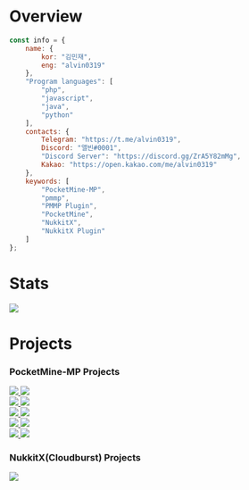 # Overview
<!--
:grinning: Hello, I'm student in Okjeong Highschool, and I also make [PocketMine-MP](https://github.com/pmmp/PocketMine-MP) plugin.

I do a lot of minecraft-related things, My current programming language is PHP, and my preferred language is JavaScripts. In addition, I am learning Java, C, and Python.

If you want to be friends with me, send a friend request to Discord **앨빈#0001**.
-->

```javascript
const info = {
    name: {
        kor: "김민재",
        eng: "alvin0319"
    },
    "Program languages": [
        "php",
        "javascript",
        "java",
        "python"
    ],
    contacts: {
        Telegram: "https://t.me/alvin0319",
        Discord: "앨빈#0001",
        "Discord Server": "https://discord.gg/ZrA5Y82mMg",
        Kakao: "https://open.kakao.com/me/alvin0319"
    },
    keywords: [
        "PocketMine-MP",
        "pmmp",
        "PMMP Plugin",
        "PocketMine",
        "NukkitX",
        "NukkitX Plugin"
    ]
};
```
<!--
# Available contacts
<a href="https://t.me/alvin0319"><br>
![](https://img.shields.io/badge/chat%20on-Telegram-blue)
</a>
<a href="https://open.kakao.com/me/alvin0319"><br>
![](https://img.shields.io/badge/chat%20on-KakaoTalk-yellow)
</a>

<a href="https://discord.gg/ZrA5Y82mMg"><br>
![](https://img.shields.io/badge/chat%20on-Discord-blue)
</a>
-->

# Stats
![](https://github-readme-stats.vercel.app/api?username=alvin0319&show_icons=true&title_color=fff&icon_color=79ff97&text_color=9f9f9f&bg_color=151515&count_private=true)

# Projects

### PocketMine-MP Projects

<a href="https://github.com/alvin0319/OffHand">![](https://img.shields.io/badge/Offhand-Active-green) </a> <a href="https://github.com/alvin0319/GodWar">![](https://img.shields.io/badge/GodWar-Active-green) </a><br>
<a href="https://github.com/alvin0319/NPC">![](https://img.shields.io/badge/NPC-Active-green) </a> <a href="https://github.com/alvin0319/DropBoxBackUp">![](https://img.shields.io/badge/DropboxBackUp-Active-green) </a><br>
<a href="https://github.com/alvin0319/DoEmote">![](https://img.shields.io/badge/DoEmote-Active-green) </a> <a href="https://github.com/alvin0319/RankText">![](https://img.shields.io/badge/RankText-Active-green) </a><br>
<a href="https://github.com/alvin0319/TriggerPE">![](https://img.shields.io/badge/TriggerPE-Active-green) </a> <a href="https://github.com/alvin0319/TelegramPM">![](https://img.shields.io/badge/TelegramPM-Active-green) </a><br>
<a href="https://github.com/alvin0319/TradeNPC">![](https://img.shields.io/badge/TradeNPC-Discontinued-red) </a> <a href="https://github.com/alvin0319/Shield">![](https://img.shields.io/badge/Shield-Active-green) </a><br>

### NukkitX(Cloudburst) Projects

<a href="https://github.com/alvin0319/EDGE">![](https://img.shields.io/badge/EDGE-Active-green) </a>

<!--
**alvin0319/alvin0319** is a ✨ _special_ ✨ repository because its `README.md` (this file) appears on your GitHub profile.

Here are some ideas to get you started:

- 🔭 I’m currently working on ...
- 🌱 I’m currently learning ...
- 👯 I’m looking to collaborate on ...
- 🤔 I’m looking for help with ...
- 💬 Ask me about ...
- 📫 How to reach me: ...
- 😄 Pronouns: ...
- ⚡ Fun fact: ...
-->
